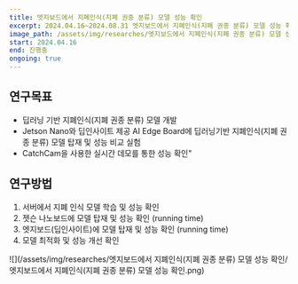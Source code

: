 ```yaml
---
title: 엣지보드에서 지폐인식(지폐 권종 분류) 모델 성능 확인
excerpt: 2024.04.16~2024.08.31 엣지보드에서 지폐인식(지폐 권종 분류) 모델 성능 확인, ATEC #연도 제목 기관
image_path: /assets/img/researches/엣지보드에서 지폐인식(지폐 권종 분류) 모델 성능 확인/엣지보드에서 지폐인식(지폐 권종 분류) 모델 성능 확인.png #연구 제목
start: 2024.04.16
end: 진행중
ongoing: true
---
```


## 연구목표

- 딥러닝 기반 지폐인식(지폐 권종 분류) 모델 개발
- Jetson Nano와 딥인사이트 제공 AI Edge Board에 딥러닝기반 지폐인식(지폐 권종 분류) 모델 탑재 및 성능 비교 실험
- CatchCam을 사용한 실시간 데모를 통한 성능 확인"

## 연구방법
1. 서버에서 지폐 인식 모델 학습 및 성능 확인
2. 젯슨 나노보드에 모델 탑재 및 성능 확인 (running time)
3. 엣지보드(딥인사이트)에 모델 탑재 및 성능 확인 (running time)
4. 모델 최적화 및 성능 개선 확인


![](/assets/img/researches/엣지보드에서 지폐인식(지폐 권종 분류) 모델 성능 확인/엣지보드에서 지폐인식(지폐 권종 분류) 모델 성능 확인.png)
